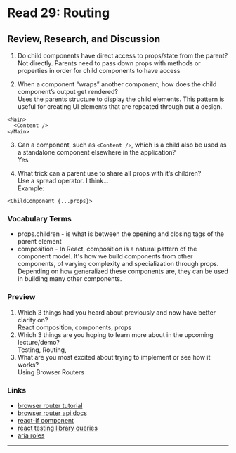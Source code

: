 # Read 29: Routing

## Review, Research, and Discussion

1. Do child components have direct access to props/state from the parent?  
   Not directly. Parents need to pass down props with methods or properties in order for child components to have access

2. When a component “wraps” another component, how does the child component’s output get rendered?  
   Uses the parents structure to display the child elements. This pattern is useful for creating UI elements that are repeated through out a design.

```
<Main>
  <Content />
</Main>
```

3. Can a component, such as `<Content />`, which is a child also be used as a standalone component elsewhere in the application?  
   Yes

4. What trick can a parent use to share all props with it’s children?  
   Use a spread operator. I think...  
   Example:

```
<ChildComponent {...props}>
```

### Vocabulary Terms

- props.children - is what is between the opening and closing tags of the parent element
- composition - In React, composition is a natural pattern of the component model. It's how we build components from other components, of varying complexity and specialization through props. Depending on how generalized these components are, they can be used in building many other components.

### Preview

1. Which 3 things had you heard about previously and now have better clarity on?  
   React composition, components, props
1. Which 3 things are you hoping to learn more about in the upcoming lecture/demo?  
   Testing, Routing,
1. What are you most excited about trying to implement or see how it works?  
   Using Browser Routers

### Links

- [browser router tutorial](https://blog.pshrmn.com/entry/simple-react-router-v4-tutorial/)
- [browser router api docs](https://reacttraining.com/react-router/web/api)
- [react-if component](https://www.npmjs.com/package/react-if)
- [react testing library queries](https://testing-library.com/docs/dom-testing-library/api-queries)
- [aria roles](https://www.w3.org/TR/html-aria/)

<hr>
